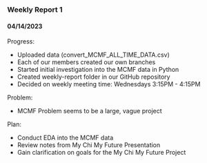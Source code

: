### Weekly Report 1
#### 04/14/2023

Progress:
- Uploaded data (convert_MCMF_ALL_TIME_DATA.csv)
- Each of our members created our own branches
- Started initial investigation into the MCMF data in Python
- Created weekly-report folder in our GitHub repository
- Decided on weekly meeting time: Wednesdays 3:15PM - 4:15PM

Problem:
- MCMF Problem seems to be a large, vague project

Plan:
- Conduct EDA into the MCMF data
- Review notes from My Chi My Future Presentation
- Gain clarification on goals for the My Chi My Future Project
